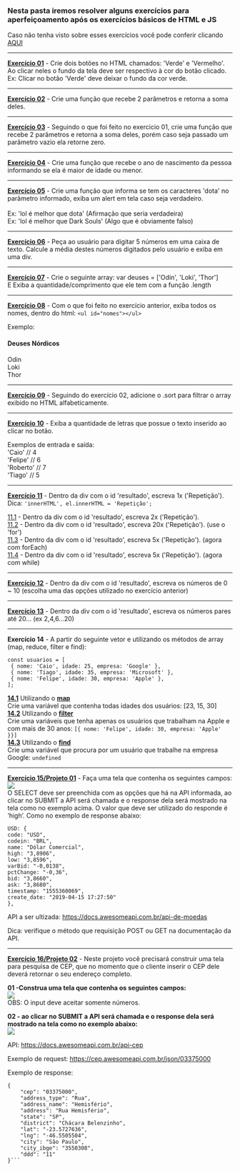 ### Nesta pasta iremos resolver alguns exercícios para aperfeiçoamento após os exercícios básicos de HTML e JS
Caso não tenha visto sobre esses exercícios você pode conferir clicando [AQUI](https://github.com/Cartulo/Exercicios/blob/main/HTML%2C%20CSS%20e%20JS/README.md)

---

**[Exercício 01](https://github.com/Cartulo/Exercicios/blob/main/Aperfeiçoamento/exercicio1.html)** - Crie dois botões no HTML chamados: 'Verde' e 'Vermelho'. \
Ao clicar neles o fundo da tela deve ser respectivo à cor do botão clicado. \
Ex: Clicar no botão 'Verde' deve deixar o fundo da cor verde.

---

**[Exercício 02](https://github.com/Cartulo/Exercicios/blob/main/Aperfeiçoamento/exercicio2.html)** - Crie uma função que recebe 2 parâmetros e retorna a soma deles.

---

**[Exercício 03](https://github.com/Cartulo/Exercicios/blob/main/Aperfeiçoamento/exercicio3.html)** -  Seguindo o que foi feito no exercicio 01, crie uma função que recebe 2 parâmetros e retorna a soma deles, porém caso seja passado um parâmetro vazio ela retorne zero.

---

**[Exercício 04](https://github.com/Cartulo/Exercicios/blob/main/Aperfeiçoamento/exercicio4.html)** - Crie uma função que recebe o ano de nascimento da pessoa informando se ela é maior de idade ou menor.

---

**[Exercício 05](https://github.com/Cartulo/Exercicios/blob/main/Aperfeiçoamento/exercicio5.html)** - Crie uma função que informa se tem os caracteres 'dota' no parâmetro informado, exiba um alert em tela caso seja verdadeiro. \
\
Ex: 'lol é melhor que dota' (Afirmação que seria verdadeira) \
Ex: 'lol é melhor que Dark Souls' (Algo que é obviamente falso)

---

**[Exercício 06](https://github.com/Cartulo/Exercicios/blob/main/Aperfeiçoamento/exercicio6.html)** - Peça ao usuário para digitar 5 números em uma caixa de texto. Calcule a média destes números digitados pelo usuário e exiba em uma div.

---

**[Exercício 07](https://github.com/Cartulo/Exercicios/blob/main/Aperfeiçoamento/exercicio7.html)** - Crie o seguinte array: var deuses = ['Odin', 'Loki', 'Thor'] \
E Exiba a quantidade/comprimento que ele tem com a função .length

---

**[Exercício 08](https://github.com/Cartulo/Exercicios/blob/main/Aperfeiçoamento/exercicio8.html)** - Com o que foi feito no exercício anterior, exiba todos os nomes, dentro do html: ``<ul id="nomes"></ul>`` 

Exemplo:
#### **Deuses Nórdicos** 
Odin \
Loki \
Thor

---

**[Exercício 09](https://github.com/Cartulo/Exercicios/blob/main/Aperfeiçoamento/exercicio9.html)** -  Seguindo do exercício 02, adicione o .sort para filtrar o array exibido no HTML alfabeticamente.

---

**[Exercício 10](https://github.com/Cartulo/Exercicios/blob/main/Aperfeiçoamento/exercicio10.html)** - Exiba a quantidade de letras que possue o texto inserido ao clicar no botão.

Exemplos de entrada e saída: \
'Caio' // 4 \
'Felipe' // 6 \
'Roberto' // 7 \
'Tiago' // 5

---

**[Exercício 11](https://github.com/Cartulo/Exercicios/blob/main/Aperfeiçoamento/exercicio11.html)** - Dentro da div com o id 'resultado', escreva 1x ('Repetição'). \
Dica: ``'innerHTML', el.innerHTML = 'Repetição';`` 

[11.1](https://github.com/Cartulo/Exercicios/blob/main/Aperfeiçoamento/exercicio11.1.html) - Dentro da div com o id 'resultado', escreva 2x ('Repetição'). \
[11.2](https://github.com/Cartulo/Exercicios/blob/main/Aperfeiçoamento/exercicio11.2.html) - Dentro da div com o id 'resultado', escreva 20x ('Repetição'). (use o 'for') \
[11.3](https://github.com/Cartulo/Exercicios/blob/main/Aperfeiçoamento/exercicio11.3.html) - Dentro da div com o id 'resultado', escreva 5x ('Repetição'). (agora com forEach) \
[11.4](https://github.com/Cartulo/Exercicios/blob/main/Aperfeiçoamento/exercicio11.4.html) - Dentro da div com o id 'resultado', escreva 5x ('Repetição'). (agora com while)

---

**[Exercício 12](https://github.com/Cartulo/Exercicios/blob/main/Aperfeiçoamento/exercicio12.html)** - Dentro da div com o id 'resultado', escreva os números de 0 ~ 10 (escolha uma das opções utilizado no exercício anterior)

---

**[Exercício 13](https://github.com/Cartulo/Exercicios/blob/main/Aperfeiçoamento/exercicio13.html)** - Dentro da div com o id 'resultado', escreva os números pares até 20... (ex 2,4,6...20)

---

**Exercício 14** - A partir do seguinte vetor e utilizando os métodos de array (map, reduce, filter e find):
```
const usuarios = [
 { nome: 'Caio', idade: 25, empresa: 'Google' },
 { nome: 'Tiago', idade: 35, empresa: 'Microsoft' },
 { nome: 'Felipe', idade: 30, empresa: 'Apple' },
];
```
**[14.1](https://github.com/Cartulo/Exercicios/blob/main/Aperfeiçoamento/exercicio14.1.html)** Utilizando o **[map](https://www.w3schools.com/jsref/jsref_map.asp)** \
Crie uma variável que contenha todas idades dos usuários: [23, 15, 30] \
**[14.2](https://github.com/Cartulo/Exercicios/blob/main/Aperfeiçoamento/exercicio14.2.html)** Utilizando o **[filter](https://www.w3schools.com/jsref/jsref_filter.asp)** \
Crie uma variáveis que tenha apenas os usuários que trabalham na Apple e com mais de 30 anos: ``[{ nome: 'Felipe', idade: 30, empresa: 'Apple' }}]`` \
**[14.3](https://github.com/Cartulo/Exercicios/blob/main/Aperfeiçoamento/exercicio14.3.html)** Utilizando o **[find](https://www.w3schools.com/JSREF/jsref_find.asp)** \
Crie uma variável que procura por um usuário que trabalhe na empresa Google: ``undefined``

---

**[Exercício 15/Projeto 01](https://github.com/Cartulo/Exercicios/blob/main/Aperfeiçoamento/exercicio15.html)** - 
Faça uma tela que contenha os seguintes campos: \
![](https://github.com/Cartulo/Exercicios/blob/main/img/projeto1.png) \
O SELECT deve ser preenchida com as opções que há na API informada, ao clicar no SUBMIT a API será chamada e o response dela será mostrado na tela como no exemplo acima. O valor que deve ser utilizado do responde é ‘high’. Como no exemplo de response abaixo:
```
USD: {
code: "USD",
codein: "BRL",
name: "Dólar Comercial",
high: "3,8906",
low: "3,8596",
varBid: "-0,0138",
pctChange: "-0,36",
bid: "3,8660",
ask: "3,8680",
timestamp: "1555360069",
create_date: "2019-04-15 17:27:50"
},
```
API a ser ultizada: https://docs.awesomeapi.com.br/api-de-moedas

Dica: verifique o método que requisição POST ou GET na documentação da API.

---

**[Exercício 16/Projeto 02](https://github.com/Cartulo/Exercicios/blob/main/Aperfeiçoamento/exercicio16.html)** - Neste projeto você precisará construir uma tela para pesquisa de CEP, que no momento que o cliente inserir o CEP dele deverá retornar o seu endereço completo. 

**01 -Construa uma tela que contenha os seguintes campos:** \
![](https://github.com/Cartulo/Exercicios/blob/main/img/projeto2pt1.png) \
OBS: O input deve aceitar somente números.

**02 - ao clicar no SUBMIT a API será chamada e o response dela será mostrado na tela como no exemplo abaixo:** \
![](https://github.com/Cartulo/Exercicios/blob/main/img/projeto2pt2.png)

API: https://docs.awesomeapi.com.br/api-cep

Exemplo de request:
https://cep.awesomeapi.com.br/json/03375000

Exemplo de response:
```
{
    "cep": "03375000",
    "address_type": "Rua",
    "address_name": "Hemisfério",
    "address": "Rua Hemisfério",
    "state": "SP",
    "district": "Chácara Belenzinho",
    "lat": "-23.5727636",
    "lng": "-46.5505504",
    "city": "São Paulo",
    "city_ibge": "3550308",
    "ddd": "11"
}```
